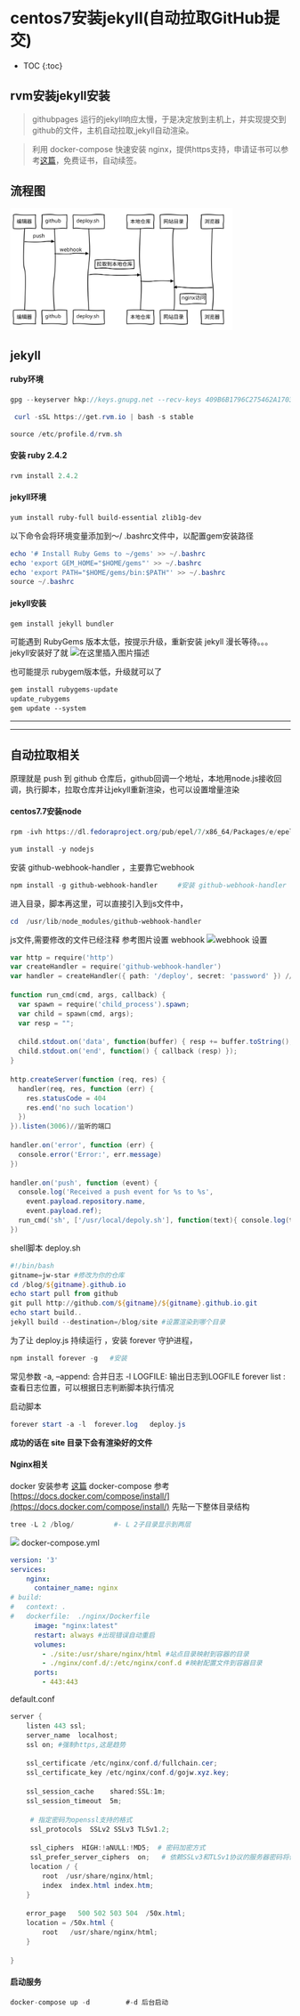 # centos7安装jekyll(自动拉取GitHub提交)

* TOC
{:toc}

## rvm安装jekyll安装
> githubpages 运行的jekyll响应太慢，于是决定放到主机上，并实现提交到github的文件，主机自动拉取,jekyll自动渲染。

>利用 docker-compose 快速安装 nginx，提供https支持，申请证书可以参考[这篇](https://blog.csdn.net/qq_39846820/article/details/103496925)，免费证书，自动续签。

## 流程图

<img src="https://raw.githubusercontent.com/jw-star/myFigurebed/master/img/20200319184023.svg?sanitize=true" width="400px">

## jekyll

#### ruby环境
```java
gpg --keyserver hkp://keys.gnupg.net --recv-keys 409B6B1796C275462A1703113804BB82D39DC0E3 7D2BAF1CF37B13E2069D6956105BD0E739499BDB
```

```powershell
 curl -sSL https://get.rvm.io | bash -s stable
```

```powershell
source /etc/profile.d/rvm.sh
```
#### 安装 ruby 2.4.2
```powershell
rvm install 2.4.2
```
#### jekyll环境

```powershell
yum install ruby-full build-essential zlib1g-dev
```
以下命令会将环境变量添加到〜/ .bashrc文件中，以配置gem安装路径
```powershell
echo '# Install Ruby Gems to ~/gems' >> ~/.bashrc
echo 'export GEM_HOME="$HOME/gems"' >> ~/.bashrc
echo 'export PATH="$HOME/gems/bin:$PATH"' >> ~/.bashrc
source ~/.bashrc
```
#### jekyll安装

```powershell
gem install jekyll bundler
```
可能遇到 RubyGems 版本太低，按提示升级，重新安装 jekyll
漫长等待。。。jekyll安装好了就
![在这里插入图片描述](https://imgconvert.csdnimg.cn/aHR0cHM6Ly9yYXcuZ2l0aHVidXNlcmNvbnRlbnQuY29tL2p3LXN0YXIvbXlGaWd1cmViZWQvbWFzdGVyL2ltZy8yMDIwMDMxOTAxMDQ1NC5wbmc?x-oss-process=image/format,png)

也可能提示 rubygem版本低，升级就可以了
```html
gem install rubygems-update
update_rubygems
gem update --system
```
---
---
## 自动拉取相关
原理就是 push 到 github 仓库后，github回调一个地址，本地用node.js接收回调，执行脚本，拉取仓库并让jekyll重新渲染，也可以设置增量渲染
#### centos7.7安装node

```powershell
rpm -ivh https://dl.fedoraproject.org/pub/epel/7/x86_64/Packages/e/epel-release-7-11.noarch.rpm
```

```powershell
yum install -y nodejs
```
安装 github-webhook-handler ，主要靠它webhook

```powershell
npm install -g github-webhook-handler     #安装 github-webhook-handler
```
进入目录，脚本再这里，可以直接引入到js文件中，
```powershell
cd  /usr/lib/node_modules/github-webhook-handler
```
js文件,需要修改的文件已经注释
参考图片设置 webhook
![webhook 设置](https://imgconvert.csdnimg.cn/aHR0cHM6Ly9yYXcuZ2l0aHVidXNlcmNvbnRlbnQuY29tL2p3LXN0YXIvbXlGaWd1cmViZWQvbWFzdGVyL2ltZy8yMDIwMDMxOTEzMjUzNy5wbmc?x-oss-process=image/format,png)
```powershell
var http = require('http')
var createHandler = require('github-webhook-handler')
var handler = createHandler({ path: '/deploy', secret: 'password' }) //监听请求路径，和Github 配置的密码
 
function run_cmd(cmd, args, callback) {
  var spawn = require('child_process').spawn;
  var child = spawn(cmd, args);
  var resp = "";
 
  child.stdout.on('data', function(buffer) { resp += buffer.toString(); });
  child.stdout.on('end', function() { callback (resp) });
}
 
http.createServer(function (req, res) {
  handler(req, res, function (err) {
    res.statusCode = 404
    res.end('no such location')
  })
}).listen(3006)//监听的端口
 
handler.on('error', function (err) {
  console.error('Error:', err.message)
})
 
handler.on('push', function (event) {
  console.log('Received a push event for %s to %s',
    event.payload.repository.name,
    event.payload.ref);
  run_cmd('sh', ['/usr/local/depoly.sh'], function(text){ console.log(text) });//成功后，执行的脚本。
})
```
shell脚本 deploy.sh

```powershell
#!/bin/bash
gitname=jw-star #修改为你的仓库
cd /blog/${gitname}.github.io
echo start pull from github 
git pull http://github.com/${gitname}/${gitname}.github.io.git
echo start build..
jekyll build --destination=/blog/site #设置渲染到哪个目录
```
为了让 deploy.js 持续运行 ，安装 forever 守护进程，

```powershell
npm install forever -g   #安装
```
常见参数
	-a, –append: 合并日志
	-l LOGFILE: 输出日志到LOGFILE
	forever list : 查看日志位置，可以根据日志判断脚本执行情况

启动脚本
```powershell
forever start -a -l  forever.log   deploy.js
```
**成功的话在 site 目录下会有渲染好的文件**
#### Nginx相关
docker 安装参考 [这篇](https://blog.csdn.net/qq_39846820/article/details/103687861)
docker-compose 参考 [https://docs.docker.com/compose/install/](https://docs.docker.com/compose/install/)
先贴一下整体目录结构

```powershell
tree -L 2 /blog/          #- L 2子目录显示到两层
```

![](https://imgconvert.csdnimg.cn/aHR0cHM6Ly9yYXcuZ2l0aHVidXNlcmNvbnRlbnQuY29tL2p3LXN0YXIvbXlGaWd1cmViZWQvbWFzdGVyL2ltZy8yMDIwMDMxOTEzMzkwMC5wbmc?x-oss-process=image/format,png)
docker-compose.yml 

```yaml
version: '3'
services:
    nginx:
      container_name: nginx
# build:
#   context: .
#   dockerfile:  ./nginx/Dockerfile
      image: "nginx:latest"
      restart: always #出现错误自动重启
      volumes:
        - ./site:/usr/share/nginx/html #站点目录映射到容器的目录
        - ./nginx/conf.d/:/etc/nginx/conf.d #映射配置文件到容器目录
      ports:
        - 443:443

```
default.conf

```powershell
server {
    listen 443 ssl;
    server_name  localhost;
    ssl on; #强制https,这是趋势

    ssl_certificate /etc/nginx/conf.d/fullchain.cer;
    ssl_certificate_key /etc/nginx/conf.d/gojw.xyz.key;

    ssl_session_cache    shared:SSL:1m;
    ssl_session_timeout  5m;

     # 指定密码为openssl支持的格式
     ssl_protocols  SSLv2 SSLv3 TLSv1.2;

     ssl_ciphers  HIGH:!aNULL:!MD5;  # 密码加密方式
     ssl_prefer_server_ciphers  on;   # 依赖SSLv3和TLSv1协议的服务器密码将优先于客户端密码
     location / {
        root  /usr/share/nginx/html;
        index  index.html index.htm;
    }

    error_page   500 502 503 504  /50x.html;
    location = /50x.html {
        root   /usr/share/nginx/html;
    }

}

```
#### 启动服务

```c
docker-compose up -d         #-d 后台启动
```


